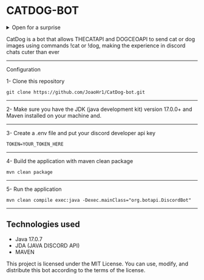 <h1>CATDOG-BOT</h1>

<details>
  <summary>Open for a surprise</summary>
  
![image](https://github.com/JoaoHr1/CatDog-bot/assets/115806935/27faea06-d5cf-4e27-a664-304adbc182a0)
  
</details>


<p> CatDog is a bot that allows THECATAPI and DOGCEOAPI to send cat or dog images using commands !cat or !dog, making the experience in discord chats cuter than ever</p>

---

Configuration

1- Clone this repository 

```
git clone https://github.com/JoaoHr1/CatDog-bot.git
```

---

2- Make sure you have the JDK (java development kit) version 17.0.0+ and Maven installed on your machine and.

---

3- Create a .env file and put your discord developer api key
```
TOKEN=YOUR_TOKEN_HERE
```

---

4- Build the application with maven clean package 
```
mvn clean package
```

---

5- Run the application
```
mvn clean compile exec:java -Dexec.mainClass="org.botapi.DiscordBot"
```

---

## Technologies used
* Java 17.0.7
* JDA (JAVA DISCORD API)
* MAVEN
  

This project is licensed under the MIT License. You can use, modify, and distribute this bot according to the terms of the license.
